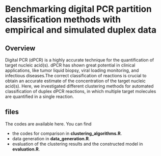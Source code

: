 # Benchmarking digital PCR partition classification methods with empirical and simulated duplex data
## Overview
Digital PCR (dPCR) is a highly accurate technique for the quantification of target nucleic acid(s). dPCR has shown great potential in clinical applications, like tumor liquid biopsy, viral loading monitoring, and infectious diseases.The correct classification of reactions is crucial to obtain an accurate estimate of the concentration of the target nucleic acid(s). Here, we investigated different clustering methods for automated classification of duplex dPCR reactions, in which multiple target molecules are quantified in a single reaction.

## files
The codes are available here. You can find
- the codes for comparison in **clustering_algorithms.R**.
- data generation in **data_generation.R**.
- evaluation of the clustering results and the constructed model in **evaluation.R**.
